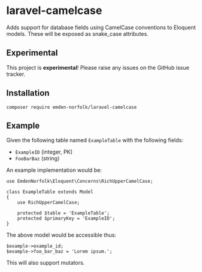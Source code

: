 # laravel-camelcase

Adds support for database fields using CamelCase conventions to Eloquent models. These will be exposed as snake_case attributes.

## Experimental

This project is **experimental**! Please raise any issues on the GitHub issue tracker.

## Installation

```
composer require emden-norfolk/laravel-camelcase
```

## Example

Given the following table named `ExampleTable` with the following fields:

 * `ExampleID` (integer, PK)
 * `FooBarBaz` (string)

An example implementation would be:

```
use EmdenNorfolk\Eloquent\Concerns\RichUpperCamelCase;

class ExampleTable extends Model
{
    use RichUpperCamelCase;
    
    protected $table = 'ExampleTable';
    protected $primaryKey = 'ExampleID';
}
```

The above model would be accessible thus:

```
$example->example_id;
$example->foo_bar_baz = 'Lorem ipsum.';
```

This will also support mutators.
